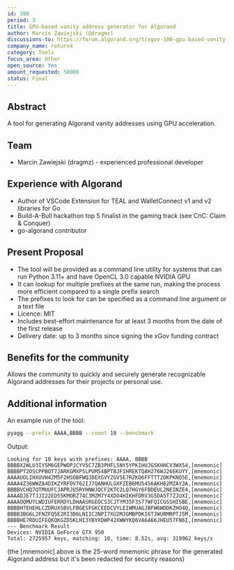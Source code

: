 ```yaml
---
id: 100
period: 3
title: GPU-based vanity address generator for Algorand
author: Marcin Zawiejski (@dragmz)
discussions-to: https://forum.algorand.org/t/xgov-100-gpu-based-vanity-address-generator-for-algorand/11067
company_name: return4
category: Tools
focus_area: Other
open_source: Yes
amount_requested: 58000
status: Final
---
```


## Abstract
A tool for generating Algorand vanity addresses using GPU acceleration.

## Team
- Marcin Zawiejski (dragmz) - experienced professional developer

## Experience with Algorand
- Author of VSCode Extension for TEAL and WalletConnect v1 and v2 libraries for Go
- Build-A-Bull hackathon top 5 finalist in the gaming track (see CnC: Claim & Conquer)
- go-algorand contributor

## Present Proposal
- The tool will be provided as a command line utility for systems that can run Python 3.11+ and have OpenCL 3.0 capable NVIDIA GPU
- It can lookup for multiple prefixes at the same run, making the process more efficient compared to a single prefix search
- The prefixes to look for can be specified as a command line argument or a text file
- Licence: MIT
- Includes best-effort maintenance for at least 3 months from the date of the first release
- Delivery date: up to 3 months since signing the xGov funding contract

## Benefits for the community
Allows the community to quickly and securely generate recognizable Algorand addresses for their projects or personal use.

## Additional information
An example run of the tool:
```bash
pyagg --prefix AAAA,BBBB --count 10 --benchmark
```
Output:
```
Looking for 10 keys with prefixes: AAAA, BBBB
BBBBX2WLU3IYSM6GEPWOPJCYV5C7ZB3PHFL5NY5YPKIHUJGSKHHCV3WX54,[mnemonic]
BBBBPT2OSCPPBOT7JARKGMXP5LPUM54BPTBJFIHREKTQAH276WJ26EKUYY,[mnemonic]
AAAAUOLIHXUVH4ZM5F2HSOBFWQJDEXGVYZGV5E7RZKO6FFTTT2DKPKNQ5E,[mnemonic]
AAAA4Z36WWZA4DIKZYRFOV762IJ7QANHULGXFZEB6MU5456AKH62MZAY3A,[mnemonic]
BBBBVCHQ7QTMUUFCJAPRJU5RYHNWJQCF2KTC2LQ7HGY6FBDEUL2NEINZE4,[mnemonic]
AAAADJE7TJJI22ED55KMORZ74C3MZM7Y4XDO4HIKHFDRV3G5DA5T7ZJUXI,[mnemonic]
AAAAOQMUYLWDIUFERRDYLDHAASRGEOCS3CJTYM35F3S77WFQICGSSHI5BE,[mnemonic]
BBBBH7EHEHLCZDRUXSBVLFBGESFGKCEEDCVYLEIWMUAGJBFW6WDDKZHO4Q,[mnemonic]
BBBB3BG6L2FNZFQ5E2RI3D6LNIIC2NPI7XU2MJGMBPDKI6TJWURMRPTJ5M,[mnemonic]
BBBBHE7RDUIFEQKQKGZD5KLHI3YBYXDWP42XWWYKQ6VA6A66JHEU57FN6I,[mnemonic]
--- Benchmark Result
Devices: NVIDIA GeForce GTX 950
Total: 2725957 keys, matching: 10, time: 8.52s, avg: 319962 keys/s
```

(the [mnemonic] above is the 25-word mnemonic phrase for the generated Algorand address but it's been redacted for security reasons)
